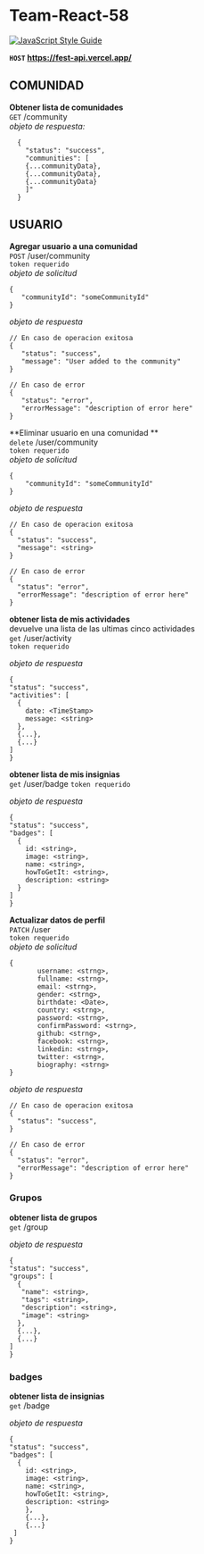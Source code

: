 # Team-React-58
[![JavaScript Style Guide](https://img.shields.io/badge/code_style-standard-brightgreen.svg)](https://standardjs.com)

**`HOST` https://fest-api.vercel.app/**  

## COMUNIDAD  
 **Obtener lista de comunidades**  
`GET` /community  
*objeto de respuesta:*  
```
  {
    "status": "success",
    "communities": [
	{...communityData},
	{...communityData},
	{...communityData}
    ]"
  }
```

## USUARIO  
**Agregar usuario a una comunidad**  
`POST` /user/community  
`token requerido`  
*objeto de solicitud*  
 ```
 {
	"communityId": "someCommunityId"	 
 }
 ```
 *objeto de respuesta*  
 ```
 // En caso de operacion exitosa
{
	"status": "success",
	"message": "User added to the community"
}

// En caso de error
{
	"status": "error",
	"errorMessage": "description of error here"
}
 ```
 
 **Eliminar usuario en una comunidad **  
  `delete` /user/community  
  `token requerido`  
  *objeto de solicitud*  
   ```
   {
       "communityId": "someCommunityId"	 
   }
   ```
 *objeto de respuesta*  
  ```
 // En caso de operacion exitosa
{
	"status": "success",
	"message": <string>
}

// En caso de error
{
	"status": "error",
	"errorMessage": "description of error here"
}
 ```

**obtener lista de mis actividades**  
devuelve una lista de las ultimas cinco actividades  
`get` /user/activity   
`token requerido`  

 *objeto de respuesta*  
  ```
{
  "status": "success",
  "activities": [
    {
      date: <TimeStamp>
      message: <string>
    },
    {...},
    {...}
  ]
}
````

**obtener lista de mis insignias**   
`get` /user/badge
`token requerido`  

 *objeto de respuesta*  
  ```
{
  "status": "success",
  "badges": [
    {
      id: <string>,
      image: <string>,  
      name: <string>,  
      howToGetIt: <string>,  
      description: <string>  
    }
  ]
}
````
 
 
 **Actualizar datos de perfil**  
`PATCH` /user   
`token requerido`  
*objeto de solicitud*  
 ```
 {
    	username: <strng>,
    	fullname: <strng>,
    	email: <strng>,
    	gender: <strng>,
    	birthdate: <Date>,
    	country: <strng>,
    	password: <strng>,
    	confirmPassword: <strng>,
    	github: <strng>,
    	facebook: <strng>,
    	linkedin: <strng>,
    	twitter: <strng>,
    	biography: <strng>	 
 }
 ```
 *objeto de respuesta*  
  ```
 // En caso de operacion exitosa
{
	"status": "success",
}

// En caso de error
{
	"status": "error",
	"errorMessage": "description of error here"
}
 ```
 
 ### Grupos   
 **obtener lista de grupos**   
`get` /group

 *objeto de respuesta*  
  ```
{
  "status": "success",
  "groups": [
    {
     "name": <string>,
     "tags": <string>,
     "description": <string>,
     "image": <string>
    },
    {...},
    {...}
  ]
}
````

 ### badges   
 **obtener lista de insignias**   
`get` /badge

 *objeto de respuesta*  
  ```
{
  "status": "success",
  "badges": [
    {
      id: <string>,
      image: <string>,
      name: <string>,
      howToGetIt: <string>,
      description: <string>
      },
      {...},
      {...}
   ]
}
````
